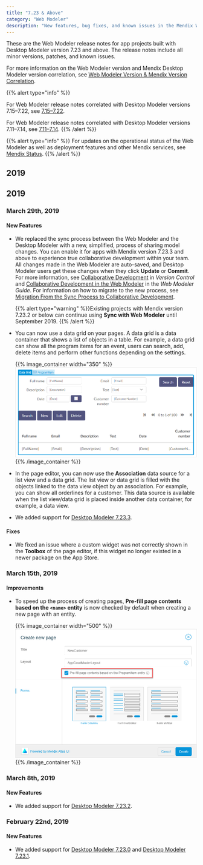 ```yaml
---
title: "7.23 & Above"
category: "Web Modeler"
description: "New features, bug fixes, and known issues in the Mendix Web Modeler correlated to Desktop Modeler version 7.23 and above."
---
```


These are the Web Modeler release notes for app projects built with Desktop Modeler version 7.23 and above. The release notes include all minor versions, patches, and known issues.

For more information on the Web Modeler version and Mendix Desktop Modeler version correlation, see [Web Modeler Version & Mendix Version Correlation](/web-modeler/general-versions).

{{% alert type="info" %}}

For Web Modeler release notes correlated with Desktop Modeler versions 7.15–7.22, see [7.15–7.22](7.15-7.22). 

For Web Modeler release notes correlated with Desktop Modeler versions 7.11–7.14, see [7.11–7.14](7.11-7.14). 
{{% /alert %}}

{{% alert type="info" %}}
For updates on the operational status of the Web Modeler as well as deployment features and other Mendix services, see [Mendix Status](https://status.mendix.com/).
{{% /alert %}}

## 2019

## 2019

### March 29th, 2019

#### New Features

*  We replaced the sync process between the Web Modeler and the Desktop Modeler with a new, simplified, process of sharing model changes. You can enable it for apps with Mendix version 7.23.3 and above to experience true  collaborative development within your team. All changes made in the Web Modeler are auto-saved, and Desktop Modeler users get these changes when they click **Update** or **Commit**. For more information, see [Collaborative Development](/refguide/collaborative-development) in *Version Control* and [Collaborative Development in the Web Modeler](/web-modeler/general-collaborative-development) in the *Web Modeler Guide*. For information on how to migrate to the new process, see [Migration From the Sync Process to Collaborative Development](/refguide/collaborative-development-migration). 

    {{% alert type="warning" %}}Existing projects with Mendix version 7.23.2 or below can continue using **Sync with Web Modeler** until September 2019.
    {{% /alert %}}

* You can now use a data grid on your pages. A data grid is a data container that shows a list of objects in a table. For example, a data grid can show all the program items for an event, users can search, add, delete items and perform other functions depending on the settings. 

  {{% image_container width="350" %}}![](attachments/data-grid-example.png)
  {{% /image_container %}}

* In the page editor, you can now use the **Association** data source for a list view and a data grid. The list view or data grid is filled with the objects linked to the data view object by an association. For example, you can show all orderlines for a customer. This data source is available when the list view/data grid is placed inside another data container, for example, a data view.  

* We added support for [Desktop Modeler 7.23.3](../desktop-modeler/7.23). 

#### Fixes

* We fixed an issue where a custom widget was not correctly shown in the **Toolbox** of the page editor, if this widget no longer existed in a newer package on the App Store.

### March 15th, 2019

#### Improvements

* To speed up the process of creating pages, **Pre-fill page contents based on the `<name>` entity** is now checked by default when creating a new page with an entity.

  {{% image_container width="500" %}}![](attachments/pre-fill-page-contents.png)
  {{% /image_container %}}

### March 8th, 2019

#### New Features

* We added support for [Desktop Modeler 7.23.2](../desktop-modeler/7.23).

### February 22nd, 2019

#### New Features

* We added support for [Desktop Modeler 7.23.0](../desktop-modeler/7.23) and [Desktop Modeler 7.23.1](../desktop-modeler/7.23).
